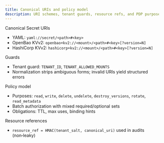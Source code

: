 ```yaml
---
title: Canonical URIs and policy model
description: URI schemes, tenant guards, resource refs, and PDP purposes
---
```


Canonical Secret URIs

- YAML: `yaml://secret/<path>#<key>`
- OpenBao KVv2: `openbao+kv2://<mount>/<path>#<key>[?version=N]`
- HashiCorp KVv2: `hashicorp+kv2://<mount>/<path>#<key>[?version=N]`

Guards

- Tenant guard: `TENANT_ID`, `TENANT_ALLOWED_MOUNTS`
- Normalization strips ambiguous forms; invalid URIs yield structured errors

Policy model

- Purposes: `read`, `write`, `delete`, `undelete`, `destroy_versions`, `rotate`, `read_metadata`
- Batch authorization with mixed required/optional sets
- Obligations: TTL, max uses, binding hints

Resource references

- `resource_ref = HMAC(tenant_salt, canonical_uri)` used in audits (non‑leaky)



